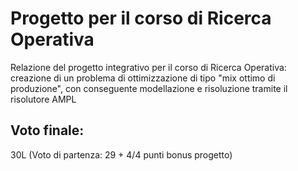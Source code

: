 # Progetto per il corso di Ricerca Operativa
Relazione del progetto integrativo per il corso di Ricerca Operativa: creazione di un problema di ottimizzazione di tipo "mix ottimo di produzione", con conseguente modellazione e risoluzione tramite il risolutore AMPL

## Voto finale: 
30L (Voto di partenza: 29 + 4/4 punti bonus progetto)
